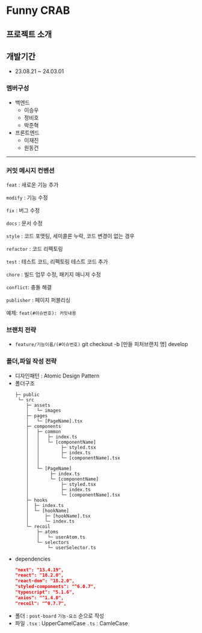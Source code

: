 # Funny CRAB

## 프로젝트 소개

## 개발기간

- 23.08.21 ~ 24.03.01

### 멤버구성

- 백엔드
  - 이승우
  - 정비호
  - 박준혁
- 프론트엔드
  - 이재진
  - 원동건

---

### 커밋 메시지 컨벤션

`feat` : 새로운 기능 추가

`modify` : 기능 수정

`fix` : 버그 수정

`docs` : 문서 수정

`style` : 코드 포맷팅, 세미콜론 누락, 코드 변경이 없는 경우

`refactor` : 코드 리펙토링

`test` : 테스트 코드, 리펙토링 테스트 코드 추가

`chore` : 빌드 업무 수정, 패키지 매니저 수정

`conflict`: 충돌 해결

`publisher` : 페이지 퍼블리싱

예제: `feat(#이슈번호): 커밋내용`

### 브랜치 전략

- `feature/기능이름/(#이슈번호)`
  git checkout -b [만들 피처브랜치 명] develop

### 폴더,파일 작성 전략

- 디자인패턴 : Atomic Design Pattern
- 폴더구조
  ```markup
  ├─ public
   └─ src
      ├─ assets
      │   └─ images
      ├─ pages
      │   └─ [PageName].tsx
      ├─ components
      │   ├─ common
      │   │   ├─ index.ts
      │   │   └─ [componentName]
      │   │        ├─ styled.tsx
      │   │        ├─ index.ts
      │   │        └─ [componentName].tsx
      │   │
      │   └─ [PageName]
      │        ├─ index.ts
      │        └─ [componentName]
      │            ├─ styled.tsx
      │            ├─ index.ts
      │            └─ [componentName].tsx
      ├─ hooks
      │  ├─ index.ts
      │  └─ [hookName]
      │      ├─ [hookName].tsx
      │      └─ index.ts
      └─ recoil
          ├─ atoms
          │   └─ userAtom.ts
          └─ selectors
              └─ userSelector.ts
  ```
- dependencies
  ```json
  "next": "13.4.19",
  "react": "18.2.0",
  "react-dom": "18.2.0",
  "styled-components": "^6.0.7",
  "typescript": "5.1.6",
  "axios": "^1.4.0",
  "recoil": "^0.7.7",
  ```
- 폴더 : `post-board`
  `기능-요소` 순으로 작성
- 파일
  `.tsx` : UpperCamelCase
  `.ts` : CamleCase

